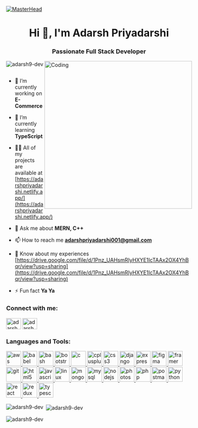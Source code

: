 [![MasterHead](https://camo.githubusercontent.com/f1c0fc76d120f760664938edd8e1818f9d407b03f8ce7d306e12094d8853b6a0/687474703a2f2f692e696d6775722e636f6d2f6337476d414a662e706e67)](https://adarshpriyadarshi.netlify.app/)
<h1 align="center">Hi 👋, I'm Adarsh Priyadarshi</h1>
<h3 align="center">Passionate Full Stack Developer</h3>
<img align="right" alt="Coding" width="400" src="https://cdn.dribbble.com/users/1059583/screenshots/4171367/coding-freak.gif">

<p align="left"> <img src="https://komarev.com/ghpvc/?username=adarsh9-dev&label=Profile%20views&color=55b42d&style=flat-square" alt="adarsh9-dev" /> </p>

<p align="left"> <a href="https://twitter.com/" target="blank"><img src="https://img.shields.io/twitter/follow/?logo=twitter&style=for-the-badge" alt="" /></a> </p>

- 🔭 I’m currently working on **E-Commerce**

- 🌱 I’m currently learning **TypeScript**

- 👨‍💻 All of my projects are available at [https://adarshpriyadarshi.netlify.app/](https://adarshpriyadarshi.netlify.app/)

- 💬 Ask me about **MERN, C++**

- 📫 How to reach me **adarshpriyadarshi001@gmail.com**

- 📄 Know about my experiences [https://drive.google.com/file/d/1Pnz_UAHsmRIyHXYE1IcTAAx2OX4YhBqr/view?usp=sharing](https://drive.google.com/file/d/1Pnz_UAHsmRIyHXYE1IcTAAx2OX4YhBqr/view?usp=sharing)

- ⚡ Fun fact **Ya Ya**

<h3 align="left">Connect with me:</h3>
<p align="left">
<a href="https://linkedin.com/in/adarsh priyadarshi" target="blank"><img align="center" src="https://raw.githubusercontent.com/rahuldkjain/github-profile-readme-generator/master/src/images/icons/Social/linked-in-alt.svg" alt="adarsh priyadarshi" height="30" width="40" /></a>
<a href="https://instagram.com/adarshpriyadarshi.me" target="blank"><img align="center" src="https://raw.githubusercontent.com/rahuldkjain/github-profile-readme-generator/master/src/images/icons/Social/instagram.svg" alt="adarshpriyadarshi.me" height="30" width="40" /></a>
</p>

<h3 align="left">Languages and Tools:</h3>
<p align="left">
<a href="https://aws.amazon.com" target="_blank" rel="noreferrer"> <img src="https://stitcher.imgix.net/3c2411d861a83473a2b7e993e6a80087993b268d75a2580fe22796d0acf79b8e?w=850&h=850&sat=-100" alt="aws" width="40" height="40"/> </a> 
<a href="https://babeljs.io/" target="_blank" rel="noreferrer"> <img src="https://www.vectorlogo.zone/logos/babeljs/babeljs-icon.svg" alt="babel" width="40" height="40"/> </a> 
<a href="https://www.gnu.org/software/bash/" target="_blank" rel="noreferrer"> <img src="https://www.vectorlogo.zone/logos/gnu_bash/gnu_bash-icon.svg" alt="bash" width="40" height="40"/> </a> 
<a href="https://getbootstrap.com" target="_blank" rel="noreferrer"> <img src="https://www.cloudesign.com/wp-content/themes/nex/assets/images/technologies/design/bootstrap.png" alt="bootstrap" width="40" height="40"/> </a> 
<a href="https://www.cprogramming.com/" target="_blank" rel="noreferrer"> <img src="https://mechomotive.com/wp-content/uploads/2021/08/download.png" alt="c" width="40" height="40"/> </a> 
<a href="https://www.w3schools.com/cpp/" target="_blank" rel="noreferrer"> <img src="https://chemfiles.org/static/images/logo-cxx.svg" alt="cplusplus" width="40" height="40"/> </a>
<a href="https://www.w3schools.com/css/" target="_blank" rel="noreferrer"> <img src="https://iconape.com/wp-content/png_logo_vector/css3-2.png" alt="css3" width="40" height="40"/> </a> 
<a href="https://www.djangoproject.com/" target="_blank" rel="noreferrer"> <img src="https://cdn.worldvectorlogo.com/logos/django.svg" alt="django" width="40" height="40"/> </a> 
<a href="https://expressjs.com" target="_blank" rel="noreferrer"> <img src="https://www.mementotech.in/assets/images/icons/express.png" alt="express" width="40" height="40"/> </a> 
<a href="https://www.figma.com/" target="_blank" rel="noreferrer"> <img src="https://www.vectorlogo.zone/logos/figma/figma-icon.svg" alt="figma" width="40" height="40"/> </a> 
<a href="https://www.framer.com/" target="_blank" rel="noreferrer"> <img src="https://www.vectorlogo.zone/logos/framer/framer-icon.svg" alt="framer" width="40" height="40"/> </a> 
<a href="https://git-scm.com/" target="_blank" rel="noreferrer"> <img src="https://www.vectorlogo.zone/logos/git-scm/git-scm-icon.svg" alt="git" width="40" height="40"/> </a> 
<a href="https://www.w3.org/html/" target="_blank" rel="noreferrer"> <img src="https://3.bp.blogspot.com/-RaQkWMDZh2M/VxNsYbqan6I/AAAAAAAACSQ/vNUFQVEmiaAgQTgnx3WUY7U7Tq5G9gvKgCLcB/s1600/html-editor-.png" alt="html5" width="40" height="40"/> </a> 
<a href="https://developer.mozilla.org/en-US/docs/Web/JavaScript" target="_blank" rel="noreferrer"> <img src="https://www.rlocman.ru/i/Image/2015/11/10/JavaScript_Logo.gif" alt="javascript" width="40" height="40"/> </a> 
<a href="https://www.linux.org/" target="_blank" rel="noreferrer"> <img src="https://www.pc-freak.net/pictures/penguins/tux_huge.png" alt="linux" width="40" height="40"/> </a> 
<a href="https://www.mongodb.com/" target="_blank" rel="noreferrer"> <img src="https://res.cloudinary.com/dp7d8pyol/image/fetch/c_fit,h_300,w_300/https://marketplace-userassets.s3.amazonaws.com/prod/company/PbEMQo22djma4.png" alt="mongodb" width="40" height="40"/> </a> 
<a href="https://www.mysql.com/" target="_blank" rel="noreferrer"> <img src="https://www.pngplay.com/wp-content/uploads/7/Mysql-Logo-PNG-HD-Quality.png" alt="mysql" width="40" height="40"/> </a> 
<a href="https://nodejs.org" target="_blank" rel="noreferrer"> <img src="https://i.pinimg.com/originals/6d/52/c4/6d52c471b6a2e3249f660b3b33927c70.jpg" alt="nodejs" width="40" height="40"/> </a> 
<a href="https://www.photoshop.com/en" target="_blank" rel="noreferrer"> <img src="https://pngimg.com/uploads/photoshop/photoshop_PNG68.png" alt="photoshop" width="40" height="40"/> </a> 
<a href="https://www.php.net" target="_blank" rel="noreferrer"> <img src="https://logos-download.com/wp-content/uploads/2016/09/PHP_logo-700x368.png" alt="php" width="40" height="40"/> </a> 
<a href="https://postman.com" target="_blank" rel="noreferrer"> <img src="https://www.vectorlogo.zone/logos/getpostman/getpostman-icon.svg" alt="postman" width="40" height="40"/> </a> 
<a href="https://www.python.org" target="_blank" rel="noreferrer"> <img src="https://insidehpc.com/wp-content/uploads/2016/01/Python-logo-notext.svg_.png" alt="python" width="40" height="40"/> </a> <a href="https://reactjs.org/" target="_blank" rel="noreferrer"> <img src="https://cdn.freebiesupply.com/logos/large/2x/react-1-logo-png-transparent.png" alt="react" width="40" height="40"/> </a> 
<a href="https://redux.js.org" target="_blank" rel="noreferrer"> <img src="https://lerablog.org/wp-content/uploads/2019/07/REDUX-LOGO-650x657.png" alt="redux" width="40" height="40"/> </a> 
<a href="https://www.typescriptlang.org/" target="_blank" rel="noreferrer"> <img src="https://upload.wikimedia.org/wikipedia/commons/thumb/4/4c/Typescript_logo_2020.svg/1200px-Typescript_logo_2020.svg.png" alt="typescript" width="40" height="40"/> </a> </p>

<p><img align="left" src="https://github-readme-stats.vercel.app/api/top-langs?username=adarsh9-dev&show_icons=true&locale=en&layout=compact" alt="adarsh9-dev" /></p>

<p>&nbsp;<img align="center" src="https://github-readme-stats.vercel.app/api?username=adarsh9-dev&show_icons=true&locale=en" alt="adarsh9-dev" /></p>

<p><img align="center" src="https://github-readme-streak-stats.herokuapp.com/?user=adarsh9-dev&theme=default" alt="adarsh9-dev" /></p>
